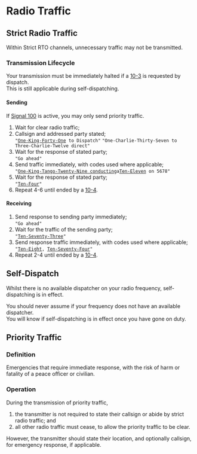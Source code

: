 # Radio Traffic

## Strict Radio Traffic

Within Strict RTO channels, unnecessary traffic may not be transmitted.

### Transmission Lifecycle

Your transmission must be immediately halted if a [10-3](https://github.com/TFNRP/docs/blob/main/traffic/codes.md#10-3) is requested by dispatch.  
This is still applicable during self-dispatching.

#### Sending

If [Signal 100](https://github.com/TFNRP/docs/blob/main/traffic/signals.md#signal-100) is active, you may only send priority traffic.

1. Wait for clear radio traffic;  
1. Callsign and addressed party stated;  
`"`[`One-King-Forty-One`](https://github.com/TFNRP/docs/blob/main/division/metro/units.md#metro-area-platoon)` to Dispatch"`
`"One-Charlie-Thirty-Seven to Three-Charlie-Twelve direct"`
1. Wait for the response of stated party;  
`"Go ahead"`
1. Send traffic immediately, with codes used where applicable;  
`"`[`One-King-Tango-Twenty-Nine conducting`](https://github.com/TFNRP/docs/blob/main/division/metro/units.md#metro-traffic-enforcement)` a `[`Ten-Eleven`](https://github.com/TFNRP/docs/blob/main/traffic/codes.md#10-11)` on 5678"`
1. Wait for the response of stated party;  
`"`[`Ten-Four`](https://github.com/TFNRP/docs/blob/main/traffic/codes.md#10-4)`"`
1. Repeat 4-6 until ended by a [10-4](https://github.com/TFNRP/docs/blob/main/traffic/codes.md#10-4).

#### Receiving

1. Send response to sending party immediately;  
`"Go ahead"`
1. Wait for the traffic of the sending party;  
`"`[`Ten-Seventy-Three`](https://github.com/TFNRP/docs/blob/main/traffic/codes.md#10-73)`"`
1. Send response traffic immediately, with codes used where applicable;  
`"`[`Ten-Eight`](https://github.com/TFNRP/docs/blob/main/traffic/codes.md#10-8)`, `[`Ten-Seventy-Four`](https://github.com/TFNRP/docs/blob/main/traffic/codes.md#10-74)`"`
1. Repeat 2-4 until ended by a [10-4](https://github.com/TFNRP/docs/blob/main/traffic/codes.md#10-4).

## Self-Dispatch

Whilst there is no available dispatcher on your radio frequency, self-dispatching is in effect.  

You should never assume if your frequency does not have an available dispatcher.  
You will know if self-dispatching is in effect once you have gone on duty.  

## Priority Traffic

### Definition

Emergencies that require immediate response, with the risk of harm or fatality of a peace officer or civilian.

### Operation

During the transmission of priority traffic,

1. the transmitter is not required to state their callsign or abide by strict radio traffic; and
1. all other radio traffic must cease, to allow the priority traffic to be clear.

However, the transmitter should state their location, and optionally callsign, for emergency response, if applicable.
